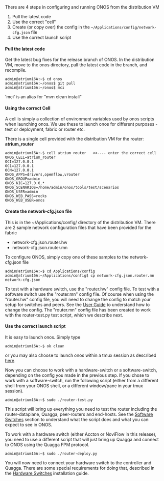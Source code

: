 There are 4 steps in configuring and running ONOS from the distribution VM

1. Pull the latest code
1. Use the correct "cell"
1. Create (or copy over) the config in the `~/Applications/config/network-cfg.json` file
1. Use the correct launch script

#### Pull the latest code

Get the latest bug fixes for the release branch of ONOS. In the distribution VM, move to the onos directory, pull the latest code in the branch, and recompile.

    admin@atrium16A:~$ cd onos
    admin@atrium16A:~/onos$ git pull
    admin@atrium16A:~/onos$ mci

'mci' is an alias for "mvn clean install"

#### Using the correct Cell

A cell is simply a collection of environment variables used by onos scripts when launching onos. We use these to launch onos for different purposes - test or deployment, fabric or router etc.

There is a single cell provided with the distribution VM for the router: **atrium_router**  
  

    admin@atrium16A:~$ cell atrium_router   <<---- enter the correct cell
    ONOS_CELL=atrium_router
    OCI=127.0.0.1
    OC1=127.0.0.1
    OCN=127.0.0.1
    ONOS_APPS=drivers,openflow,vrouter
    ONOS_GROUP=admin
    ONOS_NIC=127.0.0.*
    ONOS_SCENARIOS=/home/admin/onos/tools/test/scenarios
    ONOS_USER=admin
    ONOS_WEB_PASS=rocks
    ONOS_WEB_USER=onos



#### Create the network-cfg.json file

This is in the ~/Applications/config/ directory of the distribution VM. There are 2 sample network configuration files that have been provided for the fabric
* network-cfg.json.router.hw
* network-cfg.json.router.mn

To configure ONOS, simply copy one of these samples to the network-cfg.json file
    
    admin@atrium16A:~$ cd Applications/config 
    admin@atrium16A:~/Applications/config$ cp network-cfg.json.router.mn network-cfg.json

To test with a hardware switch, use the "router.hw" config file. To test with a software switch  use the "router.mn" config file. Of course when using the "router.hw" config file, you will need to change the config to match your setup for switches and peers. See the [User Guide](https://github.com/onfsdn/atrium-docs/wiki/User-Guide-ONOS-Based-Router-16A) to understand how to change the config. The "router.mn" config file has been created to work with the router-test.py test script, which we describe next.

#### Use the correct launch script

It is easy to launch onos. Simply type

    admin@atrium16A:~$ ok clean

or you may also choose to launch onos within a tmux session as described [here](https://github.com/onfsdn/atrium-docs/wiki/Configure-and-run-ONOS-15A#launching-onos-for-deployment).

Now you can choose to work with a hardware-switch or a software-switch, depending on the config you made in the previous step. If you chose to work with a software-switch, run the following script (either from a different shell from your ONOS shell, or a different window/pane in your tmux session). 

    admin@atrium16A:~$ sudo ./router-test.py

This script will bring up everything you need to test the router including the router-dataplane, Quagga, peer-routers and end-hosts. See the [Software Switches](https://github.com/onfsdn/atrium-docs/wiki/Software-Install-ONOS-Router-16A) section to understand what the script does and what you can expect to see in ONOS.

To work with a hardware switch (either Accton or NoviFlow in this release), you need to use a different script that will just bring up Quagga and connect to ONOS using the Quagga FPM protocol. 

    admin@atrium16A:~$ sudo ./router-deploy.py

You will now need to connect your hardware switch to the controller and Quagga. There are some special requirements for doing that, described in the [Hardware Switches](https://github.com/onfsdn/atrium-docs/wiki/Hardware-Install-ONOS-Router-16A) installation guide.

